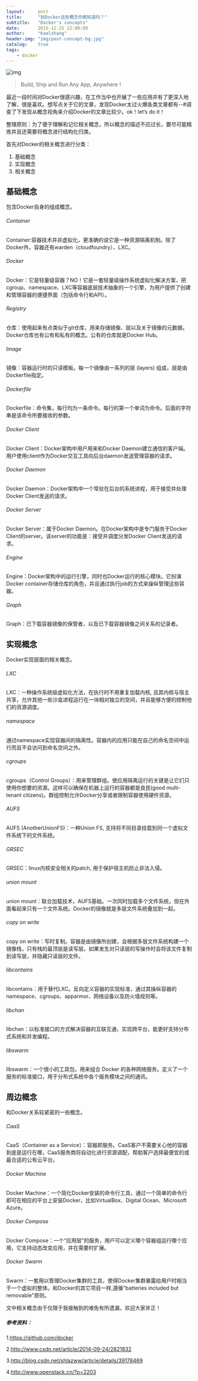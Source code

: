 ```yaml
---
layout:     post
title:      "玩Docker这些概念你都知道吗？"
subtitle:   "Docker's concepts"
date:       2015-12-25 22:00:00
author:     "Kaelzhang"
header-img: "img/post-concept-bg.jpg"
catalog:    true
tags:
    - docker
---
```


![img](/img/header/docker_concepts.png)

>Build, Ship and Run Any App, Anywhere！

最近一段时间对Docker很感兴趣，在工作当中也开展了一些应用并有了更深入地了解，很是喜欢。想写点关于它的文章，发现Docker太过火爆各类文章都有--#调查了下发现从概念视角来介绍Docker的文章比较少。ok！let‘s do it！

整理原则：为了便于理解和记忆相关概念，所以概念的描述不应过长，要尽可能精炼并且还需要将概念进行结构化归类。

首先对Docker的相关概念进行分类：

1. 基础概念
2. 实现概念
3. 相关概念

## 基础概念
包含Docker自身的组成概念。
###### Container
Container:容器技术并非虚拟化，更准确的说它是一种资源隔离机制。除了Docker外，容器还有warden（cloudfoundry）、LXC。
###### Docker
Docker：它是轻量级容器？NO！它是一套轻量级操作系统虚拟化解决方案，把cgroup、namespace、LXC等容器底层技术抽象的一个引擎，为用户提供了创建和管理容器的便捷界面（包括命令行和API）。
###### Registry
仓库：使用起来有点类似于git仓库，用来存储镜像、层以及关于镜像的元数据。Docker仓库也有公有和私有的概念。公有的仓库就是Docker Hub。
###### Image
镜像：容器运行时的只读模板。每一个镜像由一系列的层 (layers) 组成，层是由Dockerfile指定。
###### Dockerfile
Dockerfile：命令集，每行均为一条命令。每行的第一个单词为命令。后面的字符串是该命令所要接收的参数。
###### Docker Client
Docker Client：Docker架构中用户用来和Docker Daemon建立通信的客户端。用户使用client作为Docker交互工具向后台daemon发送管理容器的请求。
###### Docker Daemon
Docker Daemon：Docker架构中一个常驻在后台的系统进程，用于接受并处理Docker Client发送的请求。
###### Docker Server
Docker Server：属于Docker Daemon。在Docker架构中是专门服务于Docker Client的server。该server的功能是：接受并调度分发Docker Client发送的请求。
###### Engine
Engine：Docker架构中的运行引擎，同时也Docker运行的核心模块。它扮演Docker container存储仓库的角色，并且通过执行job的方式来操纵管理这些容器。
###### Graph
Graph：已下载容器镜像的保管者，以及已下载容器镜像之间关系的记录者。

## 实现概念
Docker实现层面的相关概念。
###### LXC
LXC：一种操作系统级虚拟化方法，在执行时不用重复加载内核, 且其内核与宿主共享，允许其他一些沙盒进程运行在一块相对独立的空间，并且能够方便的控制他们的资源调度。
###### namespace
通过namespace实现容器间的隔离性。容器内的应用只能在自己的命名空间中运行而且不会访问到命名空间之外。
###### cgroups
cgroups（Control Groups）：用来管理群组。使应用隔离运行的关键是让它们只使用你想要的资源。这样可以确保在机器上运行的容器都是良民(good multi-tenant citizens)。群组控制允许Docker分享或者限制容器使用硬件资源。
###### AUFS
AUFS (AnotherUnionFS)：一种Union FS, 支持将不同目录挂载到同一个虚拟文件系统下的文件系统。
###### GRSEC
GRSEC：linux内核安全相关的patch, 用于保护宿主机防止非法入侵。
###### union mount
union mount：联合加载技术，AUFS基础。一次同时加载多个文件系统，但在外面看起来只有一个文件系统。Docker的镜像就是多层文件系统叠加到一起。
###### copy on write
copy on write：写时复制。容器是由镜像所创建，会根据多层文件系统构建一个镜像栈，只有栈的最顶层是读写层。如果发生对只读层的写操作时会将该文件复制到读写层，并隐藏只读层的文件。
###### libcontains
libcontains：用于替代LXC。反向定义容器的实现标准，通过其操纵容器的namespace、cgroups、apparmor、网络设备以及防火墙规则等。
###### libchan
libchan：以标准接口的方式解决容器的互联互通，实现跨平台，能更好支持分布式系统和并发编程。
###### libswarm
libswarm：一个很小的工具包，用来组合 Docker 的各种网络服务。定义了一个服务的标准接口，用于分布式系统中各个服务模块之间的通讯。


## 周边概念
和Docker关系较紧密的一些概念。
###### CaaS
CaaS（Container as a Service）：容器即服务。CaaS客户不需要关心他的容器到底是运行在哪，CaaS服务商将自动化进行资源调配，帮助客户选择最便宜的或最合适的公有云平台。
###### Docker Machine
Docker Machine：一个简化Docker安装的命令行工具，通过一个简单的命令行即可在相应的平台上安装Docker，比如VirtualBox、Digital Ocean、Microsoft Azure。
###### Docker Compose
Docker Compose：一个“应用层”的服务，用户可以定义哪个容器组运行哪个应用，它支持动态改变应用，并在需要时扩展。
###### Docker Swarm
Swarm：一套用以管理Docker集群的工具，使得Docker集群暴露给用户时相当于一个虚拟的整体。和Docker的其它项目一样,遵循"batteries included but removable"原则。

文中相关概念由于仅限于我接触到的难免有所遗漏，欢迎大家斧正！

##### 参考资料：

1.https://github.com/docker

2.http://www.csdn.net/article/2014-09-24/2821832

3.http://blog.csdn.net/shlazww/article/details/39178469

4.http://www.openstack.cn/?p=2203